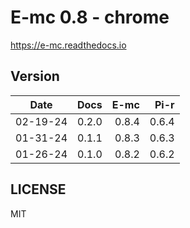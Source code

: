 # E-mc 0.8 - chrome

https://e-mc.readthedocs.io

## Version

| Date     | Docs   | E-mc   | Pi-r   |
| :------: | -----: | -----: | -----: |
| 02-19-24 |  0.2.0 |  0.8.4 |  0.6.4 |
| 01-31-24 |  0.1.1 |  0.8.3 |  0.6.3 |
| 01-26-24 |  0.1.0 |  0.8.2 |  0.6.2 |

## LICENSE

MIT